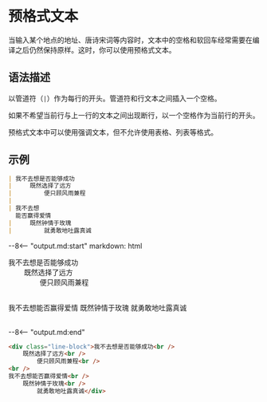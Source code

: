 # 预格式文本

当输入某个地点的地址、唐诗宋词等内容时，文本中的空格和软回车经常需要在编译之后仍然保持原样。这时，你可以使用预格式文本。

## 语法描述

以管道符（`|`）作为每行的开头。管道符和行文本之间插入一个空格。

如果不希望当前行与上一行的文本之间出现断行，以一个空格作为当前行的开头。

预格式文本中可以使用强调文本，但不允许使用表格、列表等格式。

## 示例

```markdown
| 我不去想是否能够成功
|     既然选择了远方
|         便只顾风雨兼程
|
| 我不去想
  能否赢得爱情
|     既然钟情于玫瑰
|         就勇敢地吐露真诚
```

--8<-- "output.md:start"
    markdown: html
<div style="white-space: pre-wrap;">我不去想是否能够成功
        既然选择了远方
                便只顾风雨兼程

我不去想能否赢得爱情
        既然钟情于玫瑰
                就勇敢地吐露真诚
</div>
--8<-- "output.md:end"

```html
<div class="line-block">我不去想是否能够成功<br />
    既然选择了远方<br />    
        便只顾风雨兼程<br />
<br />
我不去想能否赢得爱情<br />
    既然钟情于玫瑰<br />
        就勇敢地吐露真诚</div>
```

